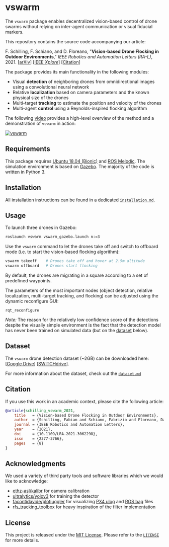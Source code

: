 # vswarm

The `vswarm` package enables decentralized vision-based control of drone swarms without relying on inter-agent communication or visual fiducial markers.

This repository contains the source code accompanying our article:

<!-- TODO(fabian): Add correct volume, number and pages -->

F. Schilling, F. Schiano, and D. Floreano, "**Vision-based Drone Flocking in Outdoor Environments**," *IEEE Robotics and Automation Letters (RA-L)*, 2021. [[arXiv](https://arxiv.org/abs/2012.01245)] [[IEEE *Xplore*](https://ieeexplore.ieee.org/document/9363551)] [[Citation](#citation)]

The package provides its main functionality in the following modules:

- Visual **detection** of neighboring drones from omnidirectional images using a convolutional neural network
- Relative **localization** based on camera parameters and the known physical size of the drones
- Multi-target **tracking** to estimate the position and velocity of the drones
- Multi-agent **control** using a Reynolds-inspired flocking algorithm

The following [video](https://youtu.be/wU8-Wm9_YLs) provides a high-level overview of the method and a demonstration of `vswarm` in action:

[![vswarm](./docs/vswarm.png)](https://youtu.be/wU8-Wm9_YLs)

## Requirements

This package requires [Ubuntu 18.04 (Bionic)](https://releases.ubuntu.com/18.04/) and [ROS Melodic](https://wiki.ros.org/melodic).
The simulation environment is based on [Gazebo](http://gazebosim.org).
The majority of the code is written in Python 3.

## Installation

All installation instructions can be found in a dedicated [`installation.md`](./docs/installation.md).

## Usage

To launch three drones in Gazebo:

```bash
roslaunch vswarm vswarm_gazebo.launch n:=3
```

Use the `vswarm` command to let the drones take off and switch to offboard mode (i.e. to start the vision-based flocking algorithm):

```bash
vswarm takeoff    # Drones take off and hover at 2.5m altitude
vswarm offboard   # Drones start flocking
```

By default, the drones are migrating in a square according to a set of predefined waypoints.

The parameters of the most important nodes (object detection, relative localization, multi-target tracking, and flocking) can be adjusted using the dynamic reconfigure GUI:

```
rqt_reconfigure
```

*Note:* The reason for the relatively low confidence score of the detections despite the visually simple environment is the fact that the detection model has never been trained on simulated data (but on the [dataset](#dataset) below).

## Dataset

The `vswarm` drone detection dataset (~2GB) can be downloaded here: [[Google Drive](https://drive.google.com/file/d/1aU1ZLS8TsWAC9mf5PRZBgN2o6kItWQvL)] [[SWITCHdrive](https://drive.switch.ch/index.php/s/6LT9qQEZQg5HyYg)].

For more information about the dataset, check out the [`dataset.md`](./docs/dataset.md)

## Citation

If you use this work in an academic context, please cite the following article:

<!-- TODO(fabian): add bibtex number and volume -->

```bibtex
@article{schilling_vswarm_2021,
    title   = {Vision-based Drone Flocking in Outdoor Environments},
    author  = {Schilling, Fabian and Schiano, Fabrizio and Floreano, Dario},
    journal = {IEEE Robotics and Automation Letters},
    year    = {2021},
    doi     = {10.1109/LRA.2021.3062298},
    issn    = {2377-3766},
    pages   = {8}
}
```

## Acknowledgments

We used a variety of third party tools and software libraries which we would like to acknowledge:

- [ethz-asl/kalibr](https://github.com/ethz-asl/kalibr) for camera calibration
- [ultralytics/yolov3](https://github.com/ultralytics/yolov3) for training the detector
- [facontidavide/plotjuggler](https://github.com/facontidavide/PlotJuggler) for visualizing [PX4 ulog](https://docs.px4.io/master/en/dev_log/ulog_file_format.html) and [ROS bag](https://wiki.ros.org/rosbag) files
- [rfs_tracking_toolbox](http://ba-tuong.vo-au.com/codes.html) for heavy inspiration of the filter implementation

## License

This project is released under the [MIT License](https://opensource.org/licenses/MIT).
Please refer to the [`LICENSE`](LICENSE) for more details.
